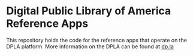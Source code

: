 Digital Public Library of America Reference Apps
=============

This repository holds the code for the reference apps that operate on the DPLA platform. More information on the DPLA can be found at [dp.la](http://dp.la)
